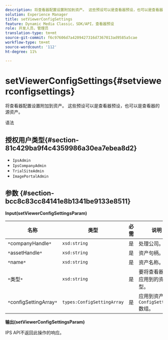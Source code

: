 ```yaml
---
description: 将查看器配置设置附加到资产。 这些预设可以是查看器预设，也可以是查看器的源资产。
solution: Experience Manager
title: setViewerConfigSettings
feature: Dynamic Media Classic，SDK/API，查看器预设
role: 开发人员，管理员
translation-type: tm+mt
source-git-commit: f6c97606d7a4209427316d7367013ad9585a5cae
workflow-type: tm+mt
source-wordcount: '112'
ht-degree: 11%

---
```



# setViewerConfigSettings{#setviewerconfigsettings}

将查看器配置设置附加到资产。 这些预设可以是查看器预设，也可以是查看器的源资产。

语法

## 授权用户类型{#section-81c429ba9f4c4359986a30ea7ebea8d2}

* `IpsAdmin`
* `IpsCompanyAdmin`
* `TrialSiteAdmin`
* `ImagePortalAdmin`

## 参数 {#section-bcc8c83cc84141e8b1341be9133e8511}

**Input(setViewerConfigSettingsParam)**

| 名称 | 类型 | 必需 | 说明 |
|---|---|---|---|
| `*`companyHandle`*` | `xsd:string` | 是 | 处理公司。 |
| `*`assetHandle`*` | `xsd:string` | 是 | 资产句柄。 |
| `*`name`*` | `xsd:string` | 是 | 资产名称。 |
| `*`类型`*` | `xsd:string` | 是 | 要将查看器配置应用到的资产类型。 |
| `*`configSettingArray`*` | `types:ConfigSettingArray` | 是 | 应用到资产的`ConfigSettings`数组。 |

**输出(setViewerConfigSettingsParam)**

IPS API不返回此操作的响应。
